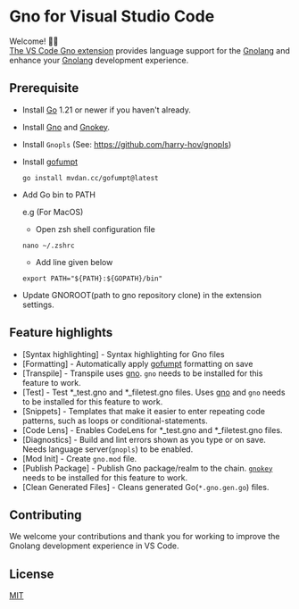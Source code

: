 # Gno for Visual Studio Code

Welcome! 👋🏻<br/>
[The VS Code Gno extension]()
provides language support for the [Gnolang](https://github.com/gnolang/gno) and enhance your [Gnolang](https://github.com/gnolang/gno) development experience.

## Prerequisite

- Install [Go](https://golang.org) 1.21 or newer if you haven't already.

- Install [Gno](https://github.com/gnolang/gno/tree/master/gnovm/cmd/gno#install) and [Gnokey](https://github.com/gnolang/gno/tree/master/gno.land/cmd/gnokey#install-gnokey).

- Install `Gnopls` (See: https://github.com/harry-hov/gnopls)
  
- Install [gofumpt](https://github.com/mvdan/gofumpt)

    ```
    go install mvdan.cc/gofumpt@latest
    ```

- Add Go bin to PATH

   e.g (For MacOS)

   - Open zsh shell configuration file
   ```
   nano ~/.zshrc
   ```
   - Add line given below
   ```
   export PATH="${PATH}:${GOPATH}/bin"
   ```

- Update GNOROOT(path to gno repository clone) in the extension settings.

## Feature highlights

* [Syntax highlighting] - Syntax highlighting for Gno files
* [Formatting] - Automatically apply [gofumpt](https://github.com/mvdan/gofumpt) formatting on save
* [Transpile] - Transpile uses [gno](https://github.com/gnolhttps://github.com/gnolang/gno/tree/master/gnovm/cmd/gno). `gno` needs to be installed for this feature to work.
* [Test] - Test *_test.gno and *_filetest.gno files. Uses [gno](https://github.com/gnolhttps://github.com/gnolang/gno/tree/master/gnovm/cmd/gno) and `gno` needs to be installed for this feature to work.
* [Snippets] - Templates that make it easier to enter repeating code patterns, such as loops or conditional-statements.
* [Code Lens] - Enables CodeLens for *_test.gno and *_filetest.gno files.
* [Diagnostics] -  Build and lint errors shown as you type or on save. Needs language server(`gnopls`) to be enabled.
* [Mod Init] -  Create `gno.mod` file.
* [Publish Package] - Publish Gno package/realm to the chain. [`gnokey`](https://github.com/gnolang/gno/tree/master/gno.land/cmd/gnokey) needs to be installed for this feature to work.
* [Clean Generated Files] - Cleans generated Go(`*.gno.gen.go`) files.

## Contributing

We welcome your contributions and thank you for working to improve the Gnolang
development experience in VS Code.

## License

[MIT](LICENSE)
